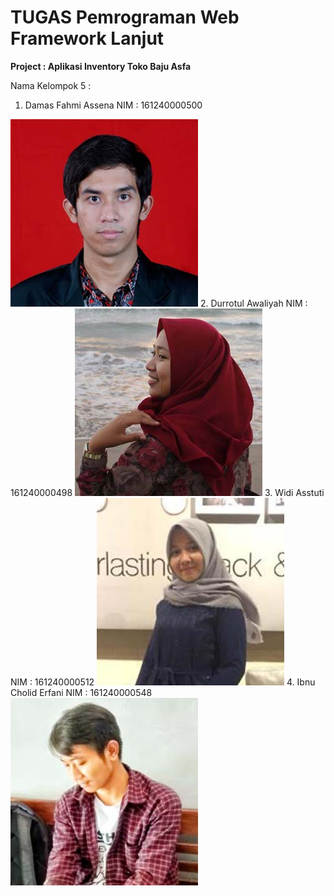 # TUGAS Pemrograman Web Framework Lanjut

**Project : Aplikasi Inventory Toko Baju Asfa**

Nama Kelompok 5 :
1. Damas Fahmi Assena		NIM : 161240000500
<img src="_/assena.jpg">
2. Durrotul Awaliyah		NIM : 161240000498
<img src="_/durrotul.jpg">
3. Widi Asstuti				NIM	: 161240000512
<img src="_/widi.jpg">
4. Ibnu Cholid Erfani		NIM : 161240000548
<img src="_/ibnu.jpg">